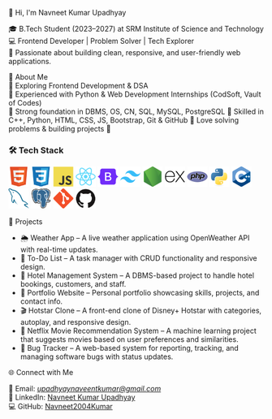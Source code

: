 👋 Hi, I'm Navneet Kumar Upadhyay  

🎓 B.Tech Student (2023–2027) at SRM Institute of Science and Technology  
💻 Frontend Developer | Problem Solver | Tech Explorer  
🌟 Passionate about building clean, responsive, and user-friendly web applications.  



 🌟 About Me  
 🔹 Exploring Frontend Development & DSA  
 🔹 Experienced with Python & Web Development Internships (CodSoft, Vault of Codes)  
 🔹 Strong foundation in DBMS, OS, CN, SQL, MySQL, PostgreSQL 
 🔹 Skilled in C++, Python, HTML, CSS, JS, Bootstrap, Git & GitHub 
 🔹 Love solving problems & building projects 🚀  


 ### 🛠 Tech Stack

<p align="left">
  <!-- Frontend -->
  <img src="https://raw.githubusercontent.com/devicons/devicon/master/icons/html5/html5-original.svg" alt="HTML" width="40" height="40"/>
  <img src="https://raw.githubusercontent.com/devicons/devicon/master/icons/css3/css3-original.svg" alt="CSS" width="40" height="40"/>
  <img src="https://raw.githubusercontent.com/devicons/devicon/master/icons/javascript/javascript-original.svg" alt="JavaScript" width="40" height="40"/>
  <img src="https://raw.githubusercontent.com/devicons/devicon/master/icons/react/react-original.svg" alt="React" width="40" height="40"/>
  <img src="https://raw.githubusercontent.com/devicons/devicon/master/icons/bootstrap/bootstrap-plain.svg" alt="Bootstrap" width="40" height="40"/>
  <img src="https://raw.githubusercontent.com/devicons/devicon/master/icons/tailwindcss/tailwindcss-plain.svg" alt="Tailwind CSS" width="40" height="40"/>
  
  <!-- Backend -->
  <img src="https://raw.githubusercontent.com/devicons/devicon/master/icons/nodejs/nodejs-original.svg" alt="Node.js" width="40" height="40"/>
  <img src="https://raw.githubusercontent.com/devicons/devicon/master/icons/express/express-original.svg" alt="Express.js" width="40" height="40"/>
  <img src="https://raw.githubusercontent.com/devicons/devicon/master/icons/php/php-original.svg" alt="PHP" width="40" height="40"/>

  <!-- Programming Languages -->
  <img src="https://raw.githubusercontent.com/devicons/devicon/master/icons/python/python-original.svg" alt="Python" width="40" height="40"/>
  <img src="https://raw.githubusercontent.com/devicons/devicon/master/icons/cplusplus/cplusplus-original.svg" alt="C++" width="40" height="40"/>

  <!-- Databases -->
  <img src="https://raw.githubusercontent.com/devicons/devicon/master/icons/mysql/mysql-original.svg" alt="MySQL" width="40" height="40"/>
  <img src="https://raw.githubusercontent.com/devicons/devicon/master/icons/postgresql/postgresql-original.svg" alt="PostgreSQL" width="40" height="40"/>

  <!-- Tools -->
  <img src="https://raw.githubusercontent.com/devicons/devicon/master/icons/git/git-original.svg" alt="Git" width="40" height="40"/>
  <img src="https://raw.githubusercontent.com/devicons/devicon/master/icons/github/github-original.svg" alt="GitHub" width="40" height="40"/>
</p>




 
 
 

 🚀 Projects  
- 🌦 Weather App – A live weather application using OpenWeather API with real-time updates.  
- 📝 To-Do List – A task manager with CRUD functionality and responsive design.  
- 🏨 Hotel Management System – A DBMS-based project to handle hotel bookings, customers, and staff.  
- 💼 Portfolio Website – Personal portfolio showcasing skills, projects, and contact info.  
- 🎬 Hotstar Clone – A front-end clone of Disney+ Hotstar with categories, autoplay, and responsive design.  
- 🍿 Netflix Movie Recommendation System – A machine learning project that suggests movies based on user preferences and similarities.  
- 🐞 Bug Tracker – A web-based system for reporting, tracking, and managing software bugs with status updates.  




 🌐 Connect with Me  

📧 Email: *upadhyaynaveentkumar@gmail.com*  
🔗 LinkedIn: [Navneet Kumar Upadhyay](https://www.linkedin.com/in/navneet-kumar-upadhyay-321273253)  
💻 GitHub: [Navneet2004Kumar](https://github.com/Navneet2004Kumar)  

